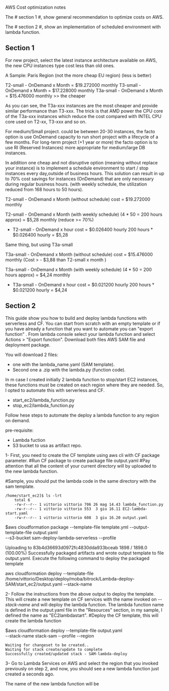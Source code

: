 
AWS Cost optimization notes

The # section 1 #, show general recommendation to optimize costs on AWS.

The # section 2 #, show an implementation of scheduled environment with lambda function.

## Section 1 ##
For new project, select the latest instance architecture available on AWS, the new CPU instances type cost less than old ones.

A Sample: Paris Region (not the more cheap EU region)  (less is better)

T2-small - OnDemand x Month = $19.272000 monthly
T3-small - OnDemand x Month = $17.228000 monthly
T3a-small - OnDemand x Month = $15.476000 monthly >> the cheaper

As you can see, the T3a-xxx instances are the most cheaper and provide similar performance than T3-xxx.
The trick is that AMD power the CPU core of the T3a-xxx instances which reduce the cost compared with INTEL CPU core used on T2-xx, T3-xxx and so on.


For medium/Small project. could be between 20-30 instances, the facto option is use OnDemand capacity to run short project with a lifecycle of a few months.
For long-term project (+1 year or more) the facto option is to use RI (Reserved Instances) more appropriate for medium/large DB instances.

In addition one cheap and not disruptive option (meaning without replace your instance) is to implement a schedule environment to start / stop instances every day,outside of business hours.
This solution can result in up to 70% cost savings for  instances (OnDemand) that are only necessary during regular business hours. 
(with weekly schedule, the utilization reduced from 168 hours to 50 hours).

T2-small - OnDemand x Month (without schedule) cost = $19.272000 monthly

T2-small - OnDemand x Month (with weekly schedule) (4 * 50 = 200 hours approx) = $5,28 monthly (reduce >= 70%)

   - T2-small - OnDemand x hour cost = $0.026400 hourly
              200 hours * $0.026400 hourly = $5,28

Same thing, but using T3a-small

T3a-small - OnDemand x Month (without schedule) cost =  $15.476000 monthly  (Cost > - $3,88 than T2-small x month )

T3a-small - OnDemand x Month (with weekly schedule) (4 * 50 = 200 hours approx) = $4,24 monthly

   - T3a-small - OnDemand x hour cost = $0.021200 hourly
              200 hours * $0.021200 hourly =  $4,24


## Section 2 ##

This guide show you how to build and deploy lambda functions with serverless and CF.
You can start from scratch with an empty template or if you have already a function that you want to automate you can "export function" .
From lambda console select your lambda function and select Actions > "Export function". 
Download both files AWS SAM file and deployment package.

You will download 2 files:
- one with the lambda_name.yaml (SAM template).
- Second one a .zip with the lambda.py (function code).

In m case I created initially 2 lambda function to stop/start  EC2 instances, these functions must be created on each region where they are needed.
So, I opted to automate this with serverless and CF.

- start_ec2/lambda_function.py
- stop_ec2/lambda_function.py


Follow hese steps to automate the deploy a lambda function to any region on demand.

pre-requisite:
- Lambda fuction
- S3 bucket to usa as artifact repo.

1- First, you need to create the CF template using aws cli with CF package parameter.
   #Run CF package to create package file output.yaml
   #Pay attention that all the content of your current directory will by uploaded to the new lambda function.

   #Sample, you should put the lambda code in the same directory with the sam template.

    /home/start_ec2]$ ls -lrt
        total 6
        -rw-r--r-- 1 vittorio vittorio 706 26 mag 14.43 lambda_function.py
        -rw-r--r-- 1 vittorio vittorio 553  3 giu 16.11 EC2-lambda-start.yaml
        -rw-r--r-- 1 vittorio vittorio 608  3 giu 16.20 output.yaml

   $aws cloudformation package --template-file template.yml --output-template-file output.yaml \
   --s3-bucket sam-deploy-lambda-serverless --profile <your-aws-profile>

Uploading to 83b4d36693d0972fc4830dda933bceab  1898 / 1898.0  (100.00%)
Successfully packaged artifacts and wrote output template to file output.yaml.
Execute the following command to deploy the packaged template

aws cloudformation deploy --template-file /home/vittorio/Desktop/deploy/moba/bitrock/Lambda-deploy-SAM/start_ec2/output.yaml --stack-name <YOUR STACK NAME>

2- Follow the instructions from the above output to deploy the template.
   This will create a new template on CF services with the name invoked on *--stack-name* and will deploy the lambda function.
   The lambda function name is defined in the output.yaml file in the "Resources" section, in my sample, I defined the name as "EC2lambdastart". 
   #Deploy the CF template, this will create the lambda function

   $aws cloudformation deploy --template-file output.yaml \
    --stack-name stack-sam --profile <your-aws-profile> --region <wanted-region>

    Waiting for changeset to be created..
    Waiting for stack create/update to complete
    Successfully created/updated stack - SAM-lambda-deploy

3- Go to Lambda Services on AWS and select the region that you invoked previously on step 2, and now, 
   you should see a new lambda function just created a seconds ago.

The name of the new lambda function will be <stack-name-function-name-template-slackID>

